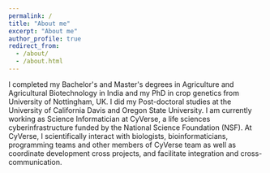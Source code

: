 ```yaml
---
permalink: /
title: "About me"
excerpt: "About me"
author_profile: true
redirect_from: 
  - /about/
  - /about.html
---
```


I completed my Bachelor's and Master's degrees in Agriculture and Agricultural Biotechnology in India and my PhD in crop genetics from University of Nottingham, UK. I did my Post-doctoral studies at the University of California Davis and Oregon State University. I am currently working as Science Informatician at CyVerse, a life sciences cyberinfrastructure funded by the National Science Foundation (NSF). At CyVerse, I scientifically interact with biologists, bioinformaticians, programming teams and other members of CyVerse team as well as coordinate development cross projects, and facilitate integration and cross-communication.
